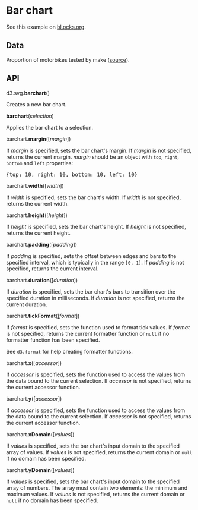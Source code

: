 Bar chart
=========
See this example on [bl.ocks.org](http://bl.ocks.org/iaindillingham/5125201).

Data
----
Proportion of motorbikes tested by make ([source](http://data.gov.uk/dataset/anonymised_mot_test)).

API
---
d3.svg.<strong>barchart</strong>()

Creates a new bar chart.

<strong>barchart</strong>(<em>selection</em>)

Applies the bar chart to a selection.

barchart.<strong>margin</strong>([<em>margin</em>])

If <em>margin</em> is specified, sets the bar chart's margin. If <em>margin</em> is not specified, returns the current margin. <em>margin</em> should be an object with `top`, `right`, `bottom` and `left` properties:

<pre>{top: 10, right: 10, bottom: 10, left: 10}</pre>

barchart.<strong>width</strong>([<em>width</em>])

If <em>width</em> is specified, sets the bar chart's width. If <em>width</em> is not specified, returns the current width.

barchart.<strong>height</strong>([<em>height</em>])

If <em>height</em> is specified, sets the bar chart's height. If <em>height</em> is not specified, returns the current height.

barchart.<strong>padding</strong>([<em>padding</em>])

If <em>padding</em> is specified, sets the offset between edges and bars to the specified interval, which is typically in the range `[0, 1]`. If <em>padding</em> is not specified, returns the current interval.

barchart.<strong>duration</strong>([<em>duration</em>])

If <em>duration</em> is specified, sets the bar chart's bars to transition over the specified duration in milliseconds. If <em>duration</em> is not specified, returns the current duration.

barchart.<strong>tickFormat</strong>([<em>format</em>])

If <em>format</em> is specified, sets the function used to format tick values. If <em>format</em> is not specified, returns the current formatter function or `null` if no formatter function has been specified.

See `d3.format` for help creating formatter functions.

barchart.<strong>x</strong>([<em>accessor</em>])

If <em>accessor</em> is specified, sets the function used to access the values from the data bound to the current selection. If <em>accessor</em> is not specified, returns the current accessor function.

barchart.<strong>y</strong>([<em>accessor</em>])

If <em>accessor</em> is specified, sets the function used to access the values from the data bound to the current selection. If <em>accessor</em> is not specified, returns the current accessor function.

barchart.<strong>xDomain</strong>([<em>values</em>])

If <em>values</em> is specified, sets the bar chart's input domain to the specified array of values. If <em>values</em> is not specified, returns the current domain or `null` if no domain has been specified.

barchart.<strong>yDomain</strong>([<em>values</em>])

If <em>values</em> is specified, sets the bar chart's input domain to the specified array of numbers. The array must contain two elements: the minimum and maximum values. If <em>values</em> is not specified, returns the current domain or `null` if no domain has been specified.
